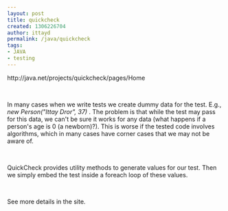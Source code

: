 ```yaml
---
layout: post
title: quickcheck
created: 1306226704
author: ittayd
permalink: /java/quickcheck
tags:
- JAVA
- testing
---
```

<p>http://java.net/projects/quickcheck/pages/Home</p>
<p>&nbsp;</p>
<p>In many cases when we write tests we create dummy data for the test. E.g., <em>new Person(&quot;Ittay Dror&quot;, 37) </em>.  The problem is that while the test may pass for this data, we can't be  sure it works for any data (what happens if a person's age is 0 (a  newborn)?). This is worse if the tested code involves algorithms, which  in many cases have corner cases that we may not be aware of.</p>
<p>&nbsp;</p>
<p>QuickCheck provides utility methods to generate values for our test.  Then we simply embed the test inside a foreach loop of these values.</p>
<p>&nbsp;</p>
<p>See more details in the site.</p>

